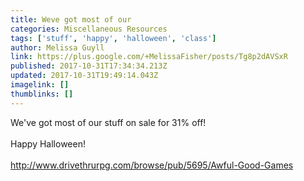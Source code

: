 ```yaml
---
title: Weve got most of our
categories: Miscellaneous Resources
tags: ['stuff', 'happy', 'halloween', 'class']
author: Melissa Guyll
link: https://plus.google.com/+MelissaFisher/posts/Tg8p2dAVSxR
published: 2017-10-31T17:34:34.213Z
updated: 2017-10-31T19:49:14.043Z
imagelink: []
thumblinks: []
---
```


We&#39;ve got most of our stuff on sale for 31% off!<br /><br />Happy Halloween!<br /><br /><a href="http://www.drivethrurpg.com/browse/pub/5695/Awful-Good-Games" class="ot-anchor">http://www.drivethrurpg.com/browse/pub/5695/Awful-Good-Games</a><br />